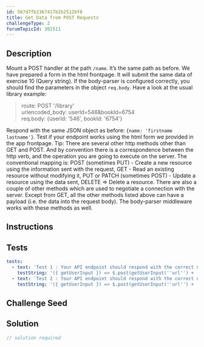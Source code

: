```yaml
---
id: 587d7fb2367417b2b2512bf8
title: Get Data from POST Requests
challengeType: 2
forumTopicId: 301511
---
```


## Description
<section id='description'>
Mount a POST handler at the path <code>/name</code>. It’s the same path as before. We have prepared a form in the html frontpage. It will submit the same data of exercise 10 (Query string). If the body-parser is configured correctly, you should find the parameters in the object <code>req.body</code>. Have a look at the usual library example:
<blockquote>route: POST '/library'<br>urlencoded_body: userId=546&bookId=6754 <br>req.body: {userId: '546', bookId: '6754'}</blockquote>
Respond with the same JSON object as before: <code>{name: 'firstname lastname'}</code>. Test if your endpoint works using the html form we provided in the app frontpage.
Tip: There are several other http methods other than GET and POST. And by convention there is a correspondence between the http verb, and the operation you are going to execute on the server. The conventional mapping is:
POST (sometimes PUT) - Create a new resource using the information sent with the request,
GET - Read an existing resource without modifying it,
PUT or PATCH (sometimes POST) - Update a resource using the data sent,
DELETE => Delete a resource.
There are also a couple of other methods which are used to negotiate a connection with the server. Except from GET, all the other methods listed above can have a payload (i.e. the data into the request body). The body-parser middleware works with these methods as well.
</section>

## Instructions
<section id='instructions'>

</section>

## Tests
<section id='tests'>

```yml
tests:
  - text: 'Test 1 : Your API endpoint should respond with the correct name'
    testString: '({ getUserInput }) => $.post(getUserInput(''url'') + ''/name'', {first: ''Mick'', last: ''Jagger''}).then(data => { assert.equal(data.name, ''Mick Jagger'', ''Test 1: "POST /name" route does not behave as expected'') }, xhr => { throw new Error(xhr.responseText); })'
  - text: 'Test 2 : Your API endpoint should respond with the correct name'
    testString: '({ getUserInput }) => $.post(getUserInput(''url'') + ''/name'', {first: ''Keith'', last: ''Richards''}).then(data => { assert.equal(data.name, ''Keith Richards'', ''Test 2: "POST /name" route does not behave as expected'') }, xhr => { throw new Error(xhr.responseText); })'

```

</section>

## Challenge Seed
<section id='challengeSeed'>

</section>

## Solution
<section id='solution'>

```js
// solution required
```

</section>
